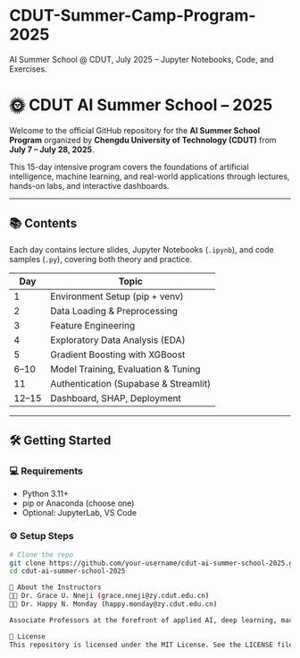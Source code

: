 # CDUT-Summer-Camp-Program-2025
AI Summer School @ CDUT, July 2025 – Jupyter Notebooks, Code, and Exercises.

# 🌞 CDUT AI Summer School – 2025

Welcome to the official GitHub repository for the **AI Summer School Program** organized by **Chengdu University of Technology (CDUT)** from **July 7 – July 28, 2025**.

This 15-day intensive program covers the foundations of artificial intelligence, machine learning, and real-world applications through lectures, hands-on labs, and interactive dashboards.

---

## 📚 Contents

Each day contains lecture slides, Jupyter Notebooks (`.ipynb`), and code samples (`.py`), covering both theory and practice.

| Day | Topic                                | 
|-----|--------------------------------------|
| 1   | Environment Setup (pip + venv)       | 
| 2   | Data Loading & Preprocessing         | 
| 3   | Feature Engineering                  |
| 4   | Exploratory Data Analysis (EDA)      | 
| 5   | Gradient Boosting with XGBoost       | 
| 6–10| Model Training, Evaluation & Tuning  | 
| 11  | Authentication (Supabase & Streamlit)| 
| 12–15| Dashboard, SHAP, Deployment         | 

---

## 🛠 Getting Started

### 💻 Requirements

- Python 3.11+
- pip or Anaconda (choose one)
- Optional: JupyterLab, VS Code

### ⚙️ Setup Steps

```bash
# Clone the repo
git clone https://github.com/your-username/cdut-ai-summer-school-2025.git
cd cdut-ai-summer-school-2025

🧠 About the Instructors
👩‍🏫 Dr. Grace U. Nneji (grace.nneji@zy.cdut.edu.cn)
👨‍🏫 Dr. Happy N. Monday (happy.monday@zy.cdut.edu.cn)

Associate Professors at the forefront of applied AI, deep learning, machine learning applications and solutions around globe.

📄 License
This repository is licensed under the MIT License. See the LICENSE file for details.
